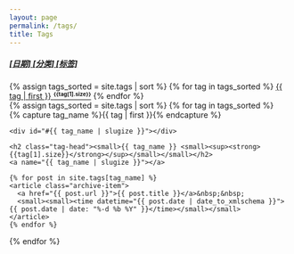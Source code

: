 ```yaml
---
layout: page
permalink: /tags/
title: Tags
---
```


<h5> <a href="/archive/"> [日期] </a>    <a href="/categories/"> [分类] </a>    <a href="/tags/"> [标签] </a></h5>

<div class="tag-list">
  {% assign tags_sorted = site.tags | sort %}
  {% for tag in tags_sorted %}
  <a href="#{{ tag | first | slugize }}">{{ tag | first }} <strong><small><sup>{{tag[1].size}}</sup></small></strong></a>
  {% endfor %}
</div>

<div>
{% assign tags_sorted = site.tags | sort %}
{% for tag in tags_sorted %}
  <div class="archive-group">
    {% capture tag_name %}{{ tag | first }}{% endcapture %}
	
    <div id="#{{ tag_name | slugize }}"></div>

    <h2 class="tag-head"><small>{{ tag_name }} <small><sup><strong>{{tag[1].size}}</strong></sup></small></small></h2>
    <a name="{{ tag_name | slugize }}"></a>

    {% for post in site.tags[tag_name] %}
    <article class="archive-item">
      <a href="{{ post.url }}">{{ post.title }}</a>&nbsp;&nbsp;
      <small><small><time datetime="{{ post.date | date_to_xmlschema }}">{{ post.date | date: "%-d %b %Y" }}</time></small></small>
    </article>
    {% endfor %}
  </div>
{% endfor %}
</div>


